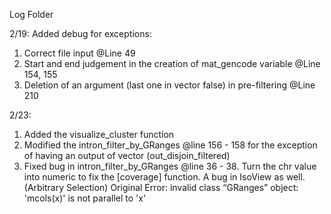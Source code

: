 Log Folder


2/19:
Added debug for exceptions:
1. Correct file input @Line 49
2. Start and end judgement in the creation of mat_gencode variable @Line 154, 155
3. Deletion of an argument (last one in vector false) in pre-filtering @Line 210

2/23:
1. Added the visualize_cluster function
2. Modified the intron_filter_by_GRanges @line 156 - 158 for the exception of having an output of vector (out_disjoin_filtered)
3. Fixed bug in intron_filter_by_GRanges @line 36 - 38. Turn the chr value into numeric to fix the [coverage] function. A bug in IsoView as well. (Arbitrary Selection) Original Error: invalid class “GRanges” object: 'mcols(x)' is not parallel to 'x'
